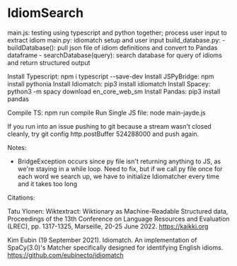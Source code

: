 # IdiomSearch

main.js: testing using typescript and python together; process user input to extract idiom
main.py: idiomatch setup and user input
build_database.py: 
    - buildDatabase(): pull json file of idiom definitions and convert to Pandas dataframe
    - searchDatabase(query): search database for query of idioms and return structured output 

Install Typescript: npm i typescript --save-dev
Install JSPyBridge: npm install pythonia
Install Idiomatch: pip3 install idiomatch
Install Spacey: python3 -m spacy download en_core_web_sm
Install Pandas: pip3 install pandas

Compile TS: npm run compile 
Run Single JS file: node main-jayde.js

If you run into an issue pushing to git because a stream wasn't closed cleanly, 
try git config http.postBuffer 524288000 and push again. 

Notes: 
- BridgeException occurs since py file isn't returning anything to JS, as we're 
staying in a while loop. Need to fix, but if we call py file once for each word 
we search up, we have to initialize Idiomatcher every time and it takes too long


Citations:

Tatu Ylonen: Wiktextract: Wiktionary as Machine-Readable Structured data, Proceedings of the 13th Conference on Language Resources and Evaluation (LREC), pp. 1317-1325, Marseille, 20-25 June 2022.
https://kaikki.org

Kim Eubin (19 September 2021). Idiomatch. An implementation of SpaCy(3.0)'s Matcher specifically designed for identifying English idioms. https://github.com/eubinecto/idiomatch

